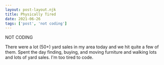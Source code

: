 ```yaml
---
layout: post-layout.njk
title: Physically Tired
date: 2021-06-26
tags: ['post', 'not coding']
---
```

<!-- Excerpt Start -->
NOT CODING
<!-- Excerpt End -->

There were a lot (50+) yard sales in my area today and we hit quite a few of them. Spent the day finding, buying, and moving furniture and walking lots and lots of yard sales. I'm too tired to code.
